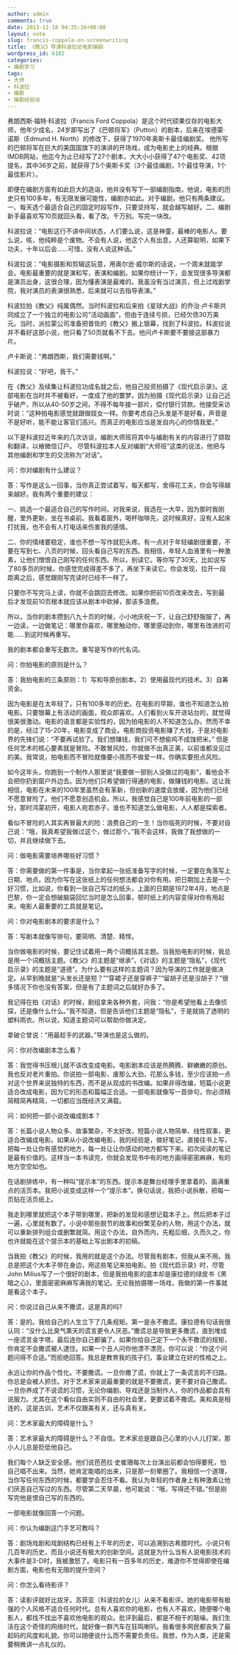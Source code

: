 ```yaml
---
author: admin
comments: true
date: 2013-11-18 04:35:16+00:00
layout: note
slug: francis-coppola-on-screenwriting
title: 《教父》导演科波拉论电影编剧
wordpress_id: 6182
categories:
- 编剧学习
tags:
- 大师
- 科波拉
- 编剧
- 编剧经验谈
---
```


弗朗西斯·福特·科波拉（Francis Ford Coppola）是这个时代硕果仅存的电影大师，他年少成名，24岁即写出了《巴顿将军》（Putton）的剧本，后来在埃德蒙·诺斯（Edmund H. North）的修改下，获得了1970年奥斯卡最佳编剧奖。 他所写的巴顿将军在巨大的美国国旗下的演讲的开场戏，成为电影史上的经典。根据IMDB网站，他迄今为止已经写了27个剧本，大大小小获得了47个电影奖、42项提名，其中36岁之前，就获得了5个奥斯卡奖（3个最佳编剧，1个最佳导演，1个最佳影片）。

即便在编剧方面有如此巨大的造诣，他并没有写下一部编剧指南，他说，电影的历史只有100多年，有无限发展可能性，编剧亦如此。对于编剧，他只有两条建议。一、每天选个最适合自己的固定时段写作，只要坚持写，就会越写越好。二、编剧新手最喜欢写10页就回头看，看了改。千万别。写完一块改。

科波拉说：“电影这行不讲中间状态，人们要么说，这是神童，最棒的电影人。要么说，咳，他纯粹是个废物。不会有人说，他这个人有出息，人还算聪明，如果下功夫，十年以后会……可惜，没有人说这种话。”

科波拉说：“电影摄影和剪辑这玩意，用奥尔逊·威尔斯的话说，一个周末就能学会。电影最重要的就是演和写，表演和编剧。如果你统计一下，会发现很多导演都是演员出身，这很合理，因为懂表演是最难的。我虽没有当过演员，但上过戏剧学院，我对演员的表演很熟悉，后来就可以去指导表演。”

科波拉拍《教父》纯属偶然。当时科波拉和后来拍《星球大战》的乔治·卢卡斯共同成立了一个独立的电影公司“活动画面”，但由于连续亏损，已经欠债30万美元。当时，派拉蒙公司准备把普佐的《教父》搬上银幕，找到了科波拉。科波拉说并不看好这部小说，他只看了50页就看不下去。他问卢卡斯要不要接这部暴力片。

卢卡斯说：“弗朗西斯，我们需要钱啊。”

科波拉说：“好吧，我干。”

在《教父》及续集让科波拉功成名就之后，他自己投资拍摄了《现代启示录》。这部电影在当时并不被看好，一度成了他的噩梦。因为拍摄《现代启示录》让自己近乎破产，所以从40-50岁之间，不得不每年接一部片，偿付银行贷款。他接受采访时说：“这种拍电影感觉就跟做妓女一样。你要考虑自己头发是不是好看，声音是不是好听，能不能让客官们高兴。而真正的电影应当是发自内心的你情我爱。”

以下是科波拉近年来的几次访谈，编剧大师班将其中与编剧有关的内容进行了撷取和翻译，以飨微信订户。 尽管科波拉本人反对编剧“大师班”这类的说法，他把与其他编剧和学生的交流称为“对话”。



问：你对编剧有什么建议？

答：写作是这么一回事，当你真正尝试着写，每天都写，舍得花工夫，你会写得越来越好。我有两个重要的建议：

一、挑选一个最适合自己的写作时间，对我来说，我选在一大早，因为那时我刚醒，里外更新，坐在书桌前。我看着窗外，喝杯咖啡先，这时候真好，没有人起床打扰我，也不会有人打电话来伤害我的感情。

二、你的情绪要稳定，谁也不想一写作就犯头疼。有一点对于年轻编剧很重要，不要在写到七、八页的时候，回头看自己写的东西。我相信，年轻人血液里有一种激素，让他们憎恨自己刚写的任何东西。所以，别读它。等你写了30天，比如说写了80多页的时候，你感觉完成得差不多了，再坐下来读它。你会发现，拉开一段距离之后，感觉跟刚写完读时已经不一样了。

只要你不写完马上读，你就不会跳回去修改。如果你把前10页改来改去，写到最后才发现前10页根本就应该从剧本中砍掉，那该多浪费。

所以，当你的剧本攒到八九十页的时候，小小地庆祝一下，让自己舒舒服服了，再一边读，一边做笔记：哪里你喜欢，哪里触动你，哪里感动到你，哪里有改进的可能……到这时候再重写。

我的剧本都会重写无数次。重写是写作的代名词。

问：你拍电影的原则是什么？

答：我拍电影的三条原则：1）写和导原创剧本。2）使用最现代的技术。3）自筹资金。

因为电影是在太年轻了，只有100多年的历史。在电影的早期，谁也不知道怎么拍电影。只要银幕上有活动的画面，观众即喜欢。人们看到火车开进站台的，就觉得很美很激动。电影的语言都是实验性的，因为拍电影的人不知道怎么办。然而不幸的是，经过了15-20年，电影变成了商业。电影商投资电影赚了大钱，于是对电影界的先锋们说：“不要再试验了。我们想赚钱，我们可不想偷鸡不成蚀把米。”
但是任何艺术的核心要素就是冒险。不敢冒风险，你就做不出真正美，以前谁都没见过的美。我常说，拍电影而不冒险就像要小孩而不做爱一样。你确实要担点风险。

如今这年头，你跑到一个制作人那里说“我要做一部别人没做过的电影”，看他会不会把你扔到窗户外边去。因为他们只希望做行得通的电影，做赚钱的电影。这让我相信，电影在未来的100年里虽然会有革新，但创新的速度会放缓，因为他们已经不愿意冒险了。他们不愿意创造机会。所以，我感觉自己是100年前电影的一部分，那时鸿蒙初开，电影人宛若赤子，谁也不知道怎么做电影，人人都是探索者。

看似不冒险的人其实再冒最大的险：浪费自己的一生！当你临死的时候，不要对自己说：“哦，我真希望我做过这个，做过那个。”我不会这样，我做了我想做的一切，并且继续做下去。

问：做电影需要培养哪些好习惯？

答：你需要做的第一件事是，当你拿起一张纸准备写字的时候，一定要在角落写上日期、地点。因为你写在这张纸上的任何想法都会对你有用。把日期加上去是一个好习惯，比如说，你看到一张自己写过的纸头，上面的日期是1972年4月，地点是巴黎，你一定会想破脑袋回忆当时是怎么回事，顿时纸上的内容变得对你有用起来。电影人最重要的工具就是笔记。

问：你对电影剧本的要求是什么？

答：写剧本就像写俳句，要简明、清楚、精悍。

当你做电影的时候，要记住试着用一两个词概括其主题。当我拍电影的时候，我总是用一个词概括主题。《教父》的主题是“继承”，《对话》的主题是“隐私”，《现代启示录》的主题是“道德”。为什么要有这样的主题词？因为导演的工作就是做决定。从早到晚就是“头发长还是短？”“穿裙子还是穿裤子”“留胡子还是没胡子？”很多情况下你也没有答案，但是有了主题词之后就好办多了。

我记得在拍《对话》的时候，剧组拿来各种外套，问我：“你是希望他看上去像侦探，还是像什么什么。”我不知道，但是告诉他们主题是“隐私”，于是就挑了透明的塑料雨衣。所以说，知道主题词可以帮助你做决定。

拿破仑曾说：“用最趁手的武器。”导演也是这么做的。

问：你对改编剧本怎么看？

答：我觉得书压根儿就不该改变成电影。电影剧本应该是热腾腾、鲜嫩嫩的原创。我也反对老片重拍。你说拍一部电影，废那么大劲，花那么多钱，至少应该拍一点对这个世界来说独特的东西，而不是从现成的书改编。如果非得改编，短篇小说更适合改成电影，因为它的形态和篇幅正合适。一部电影就像写一首俳句，你必须精简精简再精简，一切都应当既经济又满载。

问：如何把一部小说改编成剧本？

答：长篇小说人物众多、故事繁杂，不太好改，短篇小说人物简单、线性叙事，更适合改编成电影。如果从小说改编电影，我的经验是，做好笔记，直接往书上写，把每一处让你有感觉的地方，每一处让让你感动的地方都写下来。初次阅读的笔记是最有价值的。这样当一本书读完，你就会发现书中有的地方画得密密麻麻，有的地方空空如也。

在话剧排练中，有一种叫“提示本”的东西。提示本是舞台经理手里拿着的、画满重点的活页本。我把小说变成这样一个“提示本”。换句话说，我把小说拆散，把每一页贴在活页纸上。

我走到哪里就把这个本子带到哪里，把新的发现和感想记载本子上。然后把本子过一遍，心里就有数了。小说中那些脱节的故事和纷繁芜杂的人物，用这个办法，就可以重新排列组合或删繁就简。用这个办法，自外而内，先粗后细，久而久之，你也许就能在这个提示本的基础上写出剧本的初稿。

当我拍《教父》的时候，我用的就是这个办法。尽管我有剧本，但我从来不用。我总是把这个大本子带在身边，用这些笔记来拍电影。拍《现代启示录》时，尽管John Milius写了一个很好的剧本，但是我拍电影的底本却是康拉德的绿皮书《黑暗之心》，里面密密麻麻写满我的笔记。无论我拍摄哪一场戏，我做的第一件事就是看这个本子。

问：你说过自己从来不撒谎，这是真的吗?

答：是的。我给自己的人生立下了几条规矩。第一是永不撒谎。康拉德有句话我很认同：“没什么比臭气熏天的谎言更令人厌恶。”撒谎总是导致更多撒谎，直到堆成一座谎言金字塔，最后连你自己都骗了。如果你给自己定下一个永不撒谎的规矩，你肯定不会撒谎被人逮住。如果一个丑人问你他漂不漂亮，你可以说：“你这个问题问得不合适。”而拒绝回答。我总是教育我的孩子们，事业建立在好的性格之上。

永远让你的作品个性化。不要撒谎。一旦你撒了谎，你就上了一条谎言的不归路。你总是会被人抓住。对于艺术家来说最重要的就是不要撒谎，更不要对自己撒谎。一旦你养成了不说谎的习惯，无论你编剧、导戏还是当制作人，你的作品都会具有说服力。尤其在这个看似自由实则不自由的社会里，更要试着不撒谎。美和真是相连的，这是古训，艺术不仅跟美有关，还与真有关。

问：艺术家最大的障碍是什么？

答：艺术家最大的障碍是什么？不自信。艺术家总是跟自己心里的小人儿打架，那小人儿总是贬低他自己。

我们每个人缺乏安全感。他们说芭芭拉·史崔珊每次上台演出前都会怕得要死，怕自己唱不出来。当然，她肯定能唱的出来，只是那一刻晕圈了。我相信一个道理，当你写任何东西的时候，都要学会忍住不看。我认为年轻的作者身上有种激素让他们厌恶自己写过的东西。尽管第二天早晨，他可能说：“哦，写得还不错。”但是刚写完他是恨自己写的东西的。

一部电影就像回答一个问题。

问：你认为编剧这门手艺可教吗？

答：剧场戏剧和戏剧结构已经有上千年的历史，可以追溯到古希腊时代。小说只有几百年的历史，而且小说还有极大的创新空间。这就是为什么当有人说电影技术的大事件是3-D时，我被激怒了。电影只有一百多年的历史，难道你不觉得即使在编剧方面，电影也有无限的提升空间？

问：你怎么看待影评？

答：读影评就好比拔牙。苏菲亚（科波拉的女儿）从来不看影评。她的电影带有极强的个人风格不适合任何时代。总有人喜欢你的电影，也有人不喜欢，随便哪个电影人，都找不找出不喜欢他电影的观众。批评到最后，都是不相干的聒噪。我们生活在这个奇怪的网络时代，就好像一群汽车在狂鸣喇叭。我看很多网民都丧失了最起码的风度和礼貌。你可以随便说什么而不需要负责任。我想，作为人类，还是需要稍微讲一点礼仪的。
